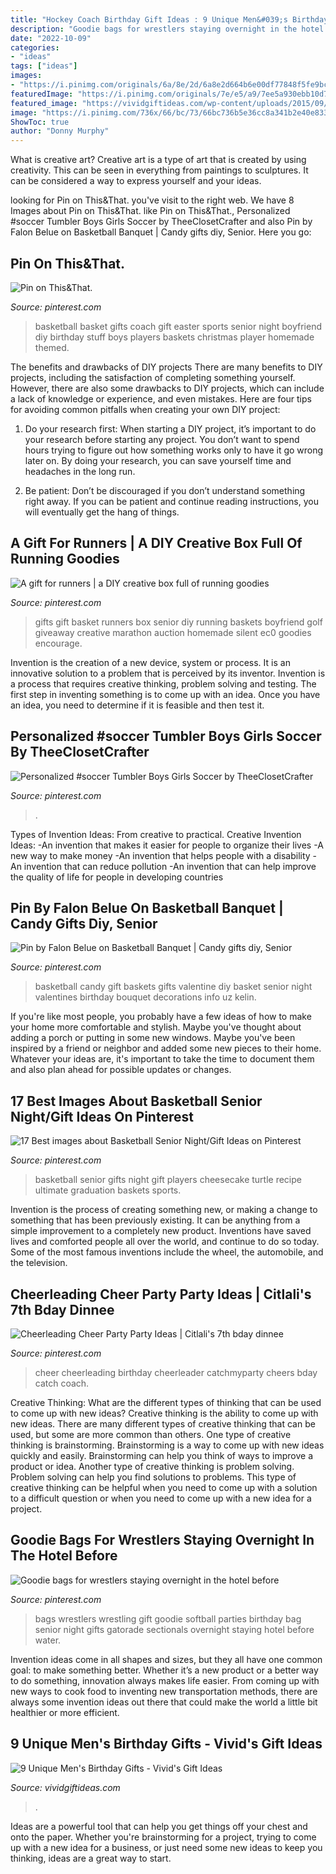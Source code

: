 ```yaml
---
title: "Hockey Coach Birthday Gift Ideas : 9 Unique Men&#039;s Birthday Gifts"
description: "Goodie bags for wrestlers staying overnight in the hotel before"
date: "2022-10-09"
categories:
- "ideas"
tags: ["ideas"]
images:
- "https://i.pinimg.com/originals/6a/8e/2d/6a8e2d664b6e00df77848f5fe9bc3e38.jpg"
featuredImage: "https://i.pinimg.com/originals/7e/e5/a9/7ee5a930ebb10d7fb95a505356d3ea5e.jpg"
featured_image: "https://vividgiftideas.com/wp-content/uploads/2015/09/mens-birthday-gifts.jpg"
image: "https://i.pinimg.com/736x/66/bc/73/66bc736b5e36cc8a341b2e40e8335b34--basketball-gifts-basketball-coach.jpg"
ShowToc: true
author: "Donny Murphy"
---
```



What is creative art?
Creative art is a type of art that is created by using creativity. This can be seen in everything from paintings to sculptures. It can be considered a way to express yourself and your ideas.

	

		
looking for Pin on This&amp;That. you've visit to the right web. We have 8 Images about Pin on This&amp;That. like Pin on This&amp;That., Personalized #soccer Tumbler Boys Girls Soccer by TheeClosetCrafter and also Pin by Falon Belue on Basketball Banquet | Candy gifts diy, Senior. Here you go:
		
    
## Pin On This&amp;That.

<img loading=lazy src="https://i.pinimg.com/736x/66/bc/73/66bc736b5e36cc8a341b2e40e8335b34--basketball-gifts-basketball-coach.jpg" onerror="this.onerror=null;this.src='https://tse3.mm.bing.net/th?id=OIP.Gz4ZnzBeqND6L7fd6PbsqQHaJ7&amp;pid=15.1';" alt="Pin on This&amp;That.">

_Source: pinterest.com_

>basketball basket gifts coach gift easter sports senior night boyfriend diy birthday stuff boys players baskets christmas player homemade themed. 

	

The benefits and drawbacks of DIY projects
There are many benefits to DIY projects, including the satisfaction of completing something yourself. However, there are also some drawbacks to DIY projects, which can include a lack of knowledge or experience, and even mistakes. Here are four tips for avoiding common pitfalls when creating your own DIY project:
1. Do your research first: When starting a DIY project, it’s important to do your research before starting any project. You don’t want to spend hours trying to figure out how something works only to have it go wrong later on. By doing your research, you can save yourself time and headaches in the long run.

2. Be patient: Don’t be discouraged if you don’t understand something right away. If you can be patient and continue reading instructions, you will eventually get the hang of things.

    
## A Gift For Runners | A DIY Creative Box Full Of Running Goodies

<img loading=lazy src="https://i.pinimg.com/originals/7e/e5/a9/7ee5a930ebb10d7fb95a505356d3ea5e.jpg" onerror="this.onerror=null;this.src='https://tse3.mm.bing.net/th?id=OIP.6165KZWN0k4bOv55U9dEbgHaJ4&amp;pid=15.1';" alt="A gift for runners | a DIY creative box full of running goodies">

_Source: pinterest.com_

>gifts gift basket runners box senior diy running baskets boyfriend golf giveaway creative marathon auction homemade silent ec0 goodies encourage. 

	

Invention is the creation of a new device, system or process. It is an innovative solution to a problem that is perceived by its inventor. Invention is a process that requires creative thinking, problem solving and testing. The first step in inventing something is to come up with an idea. Once you have an idea, you need to determine if it is feasible and then test it.

    
## Personalized #soccer Tumbler Boys Girls Soccer By TheeClosetCrafter

<img loading=lazy src="https://i.pinimg.com/originals/c4/12/0a/c4120ac7624a992c93494c24b2aaa6ca.jpg" onerror="this.onerror=null;this.src='https://tse4.mm.bing.net/th?id=OIP.BmGwt5SwKvc2e5yQcN1g5wHaNj&amp;pid=15.1';" alt="Personalized #soccer Tumbler Boys Girls Soccer by TheeClosetCrafter">

_Source: pinterest.com_

>. 

	

Types of Invention Ideas: From creative to practical.
Creative Invention Ideas: 
-An invention that makes it easier for people to organize their lives 
-A new way to make money 
-An invention that helps people with a disability 
-An invention that can reduce pollution 
-An invention that can help improve the quality of life for people in developing countries

    
## Pin By Falon Belue On Basketball Banquet | Candy Gifts Diy, Senior

<img loading=lazy src="https://i.pinimg.com/originals/5d/2f/d8/5d2fd89b6b165aa6e77bd335073ee976.jpg" onerror="this.onerror=null;this.src='https://tse3.mm.bing.net/th?id=OIP.y5Xzw8IzLgjF1TZ3lcMeSgHaHa&amp;pid=15.1';" alt="Pin by Falon Belue on Basketball Banquet | Candy gifts diy, Senior">

_Source: pinterest.com_

>basketball candy gift baskets gifts valentine diy basket senior night valentines birthday bouquet decorations info uz kelin. 

	

If you're like most people, you probably have a few ideas of how to make your home more comfortable and stylish. Maybe you've thought about adding a porch or putting in some new windows. Maybe you've been inspired by a friend or neighbor and added some new pieces to their home. Whatever your ideas are, it's important to take the time to document them and also plan ahead for possible updates or changes.

    
## 17 Best Images About Basketball Senior Night/Gift Ideas On Pinterest

<img loading=lazy src="https://s-media-cache-ak0.pinimg.com/736x/0b/d6/d7/0bd6d71025c9aa9c115c06f8a07c5af7.jpg" onerror="this.onerror=null;this.src='https://tse4.mm.bing.net/th?id=OIP.krHCk8hYo4y-6o1XO5OwdQHaJ3&amp;pid=15.1';" alt="17 Best images about Basketball Senior Night/Gift Ideas on Pinterest">

_Source: pinterest.com_

>basketball senior gifts night gift players cheesecake turtle recipe ultimate graduation baskets sports. 

	

Invention is the process of creating something new, or making a change to something that has been previously existing. It can be anything from a simple improvement to a completely new product. Inventions have saved lives and comforted people all over the world, and continue to do so today. Some of the most famous inventions include the wheel, the automobile, and the television.

    
## Cheerleading Cheer Party Party Ideas | Citlali&#039;s 7th Bday Dinnee

<img loading=lazy src="https://i.pinimg.com/736x/bf/76/6a/bf766ae154ee73762a44ec05339ef1ed--cheer-birthday-gymnastics-birthday.jpg?b=t" onerror="this.onerror=null;this.src='https://tse1.mm.bing.net/th?id=OIP.HVByh6vSY6_apjG45deaogHaJ3&amp;pid=15.1';" alt="Cheerleading Cheer Party Party Ideas | Citlali&#039;s 7th bday dinnee">

_Source: pinterest.com_

>cheer cheerleading birthday cheerleader catchmyparty cheers bday catch coach. 

	

Creative Thinking: What are the different types of thinking that can be used to come up with new ideas?
Creative thinking is the ability to come up with new ideas. There are many different types of creative thinking that can be used, but some are more common than others. One type of creative thinking is brainstorming. Brainstorming is a way to come up with new ideas quickly and easily. Brainstorming can help you think of ways to improve a product or idea. Another type of creative thinking is problem solving. Problem solving can help you find solutions to problems. This type of creative thinking can be helpful when you need to come up with a solution to a difficult question or when you need to come up with a new idea for a project.

    
## Goodie Bags For Wrestlers Staying Overnight In The Hotel Before

<img loading=lazy src="https://i.pinimg.com/originals/6a/8e/2d/6a8e2d664b6e00df77848f5fe9bc3e38.jpg" onerror="this.onerror=null;this.src='https://tse3.mm.bing.net/th?id=OIP.FUAzwx1cAxpxxqOlGBTDIwHaJ4&amp;pid=15.1';" alt="Goodie bags for wrestlers staying overnight in the hotel before">

_Source: pinterest.com_

>bags wrestlers wrestling gift goodie softball parties birthday bag senior night gifts gatorade sectionals overnight staying hotel before water. 

	

Invention ideas come in all shapes and sizes, but they all have one common goal: to make something better. Whether it’s a new product or a better way to do something, innovation always makes life easier. From coming up with new ways to cook food to inventing new transportation methods, there are always some invention ideas out there that could make the world a little bit healthier or more efficient.

    
## 9 Unique Men&#039;s Birthday Gifts - Vivid&#039;s Gift Ideas

<img loading=lazy src="https://vividgiftideas.com/wp-content/uploads/2015/09/mens-birthday-gifts.jpg" onerror="this.onerror=null;this.src='https://tse1.mm.bing.net/th?id=OIP.iNMI6TH6o3sCBxKx43gSwgHaKV&amp;pid=15.1';" alt="9 Unique Men&#039;s Birthday Gifts - Vivid&#039;s Gift Ideas">

_Source: vividgiftideas.com_

>. 

	

Ideas are a powerful tool that can help you get things off your chest and onto the paper. Whether you're brainstorming for a project, trying to come up with a new idea for a business, or just need some new ideas to keep you thinking, ideas are a great way to start.

